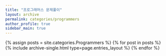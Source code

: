 ```yaml
---
title: "프로그래머스 문제풀이"
layout: archive
permalink: categories/programmers
author_profile: true
sidebar_main: true
---
```


{% assign posts = site.categories.Programmers %}
{% for post in posts %} {% include archive-single.html type=page.entries_layout %} {% endfor %}
